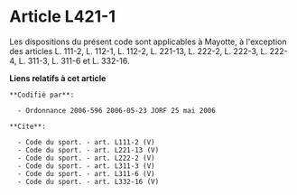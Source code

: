 # Article L421-1

Les dispositions du présent code sont applicables à Mayotte, à l'exception des articles L. 111-2, L. 112-1, L. 112-2, L.
221-13, L. 222-2, L. 222-3, L. 222-4, 
L. 311-3, L. 311-6 et L. 332-16.

**Liens relatifs à cet article**

	**Codifié par**:

	  - Ordonnance 2006-596 2006-05-23 JORF 25 mai 2006

	**Cite**:

	  - Code du sport. - art. L111-2 (V)
	  - Code du sport. - art. L221-13 (V)
	  - Code du sport. - art. L222-2 (V)
	  - Code du sport. - art. L311-3 (V)
	  - Code du sport. - art. L311-6 (V)
	  - Code du sport. - art. L332-16 (V)

